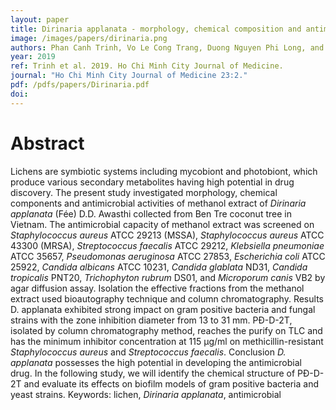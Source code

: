 ```yaml
---
layout: paper
title: Dirinaria applanata - morphology, chemical composition and antimicrobial activity
image: /images/papers/dirinaria.png
authors: Phan Canh Trinh, Vo Le Cong Trang, Duong Nguyen Phi Long, and Nguyen Dinh Nga
year: 2019
ref: Trinh et al. 2019. Ho Chi Minh City Journal of Medicine.
journal: "Ho Chi Minh City Journal of Medicine 23:2."
pdf: /pdfs/papers/Dirinaria.pdf
doi: 
---
```


# Abstract

Lichens are symbiotic systems including mycobiont and photobiont, which produce various secondary metabolites having high potential in drug discovery. The present study investigated morphology, chemical components and antimicrobial activities of methanol extract of *Dirinaria applanata* (Fée) D.D. Awasthi collected from Ben Tre coconut tree in Vietnam. 
The antimicrobial capacity of methanol extract was screened on *Staphylococcus aureus* ATCC 29213 (MSSA), *Staphylococcus aureus* ATCC 43300 (MRSA), *Streptococcus faecalis* ATCC 29212, *Klebsiella pneumoniae* ATCC 35657, *Pseudomonas aeruginosa* ATCC 27853, *Escherichia coli* ATCC 25922, *Candida albicans* ATCC 10231, *Candida glablata* ND31, *Candida tropicalis* PNT20, *Trichophyton rubrum* DS01, and *Microporum canis* VB2 by agar diffusion assay. Isolation the effective fractions from the methanol extract used bioautography technique and column chromatography. Results D. applanata exhibited strong impact on gram positive bacteria and fungal strains with the zone inhibition diameter from 13 to 31 mm. PĐ-D-2T, isolated by column chromatography method, reaches the purify on TLC and has the minimum inhibitor concentration at 115 µg/ml on methicillin-resistant *Staphylococcus aureus* and *Streptococcus faecalis*. Conclusion *D. applanata* possesses the high potential in developing the antimicrobial drug. In the following study, we will identify the chemical structure of PĐ-D-2T and evaluate its effects on biofilm models of gram positive bacteria and yeast strains. 
Keywords: lichen, *Dirinaria applanata*, antimicrobial
